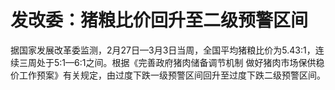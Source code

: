 # 发改委：猪粮比价回升至二级预警区间

据国家发展改革委监测，2月27日—3月3日当周，全国平均猪粮比价为5.43∶1，连续三周处于5∶1—6∶1之间。根据《完善政府猪肉储备调节机制
做好猪肉市场保供稳价工作预案》有关规定，由过度下跌一级预警区间回升至过度下跌二级预警区间。

